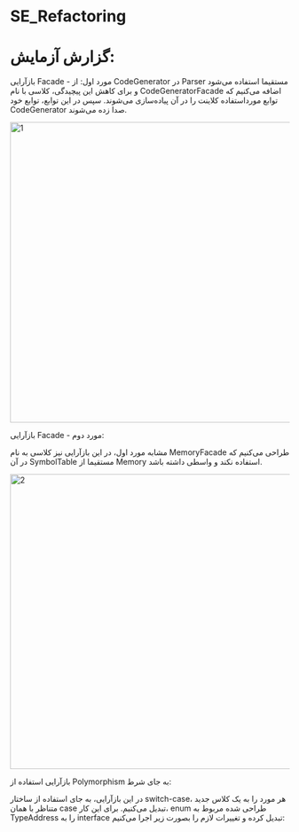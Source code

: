 # SE_Refactoring

# گزارش آزمایش:

بازآرایی Facade - مورد اول:
از CodeGenerator در Parser مستقیما استفاده می‌شود و برای کاهش این پیچیدگی، کلاسی با نام CodeGeneratorFacade  اضافه می‌کنیم که توابع مورداستفاده کلاینت را در آن پیاده‌سازی می‌شوند. سپس در این توابع، توابع خود CodeGenerator صدا زده می‌شوند.

<img width="542" alt="1" src="https://github.com/epMahdiyeh/SE_Refactoring/assets/62205305/46c102a3-db47-4feb-8b5c-f937d26250f8">


بازآرایی Facade - مورد دوم:

مشابه مورد اول، در این بازآرایی نیز کلاسی به نام MemoryFacade طراحی می‌کنیم که در آن SymbolTable مستقیما از Memory استفاده نکند و واسطی داشته باشد.

<img width="532" alt="2" src="https://github.com/epMahdiyeh/SE_Refactoring/assets/62205305/7a0b25a2-5e70-4d69-85bd-1acb9596d0d9">

بازآرایی استفاده از Polymorphism به جای شرط:

در این بازآرایی، به جای استفاده از ساختار switch-case، هر مورد را به یک کلاس جدید متناظر با همان case تبدیل می‌کنیم. برای این کار، enum طراحی شده مربوط به TypeAddress را به interface تبدیل کرده و تغییرات لازم را بصورت زیر اجرا می‌کنیم:



